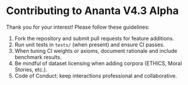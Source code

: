 # Contributing to Ananta V4.3 Alpha
Thank you for your interest! Please follow these guidelines:

1. Fork the repository and submit pull requests for feature additions.
2. Run unit tests in `tests/` (when present) and ensure CI passes.
3. When tuning CI weights or axioms, document rationale and include benchmark results.
4. Be mindful of dataset licensing when adding corpora (ETHICS, Moral Stories, etc.).
5. Code of Conduct: keep interactions professional and collaborative.